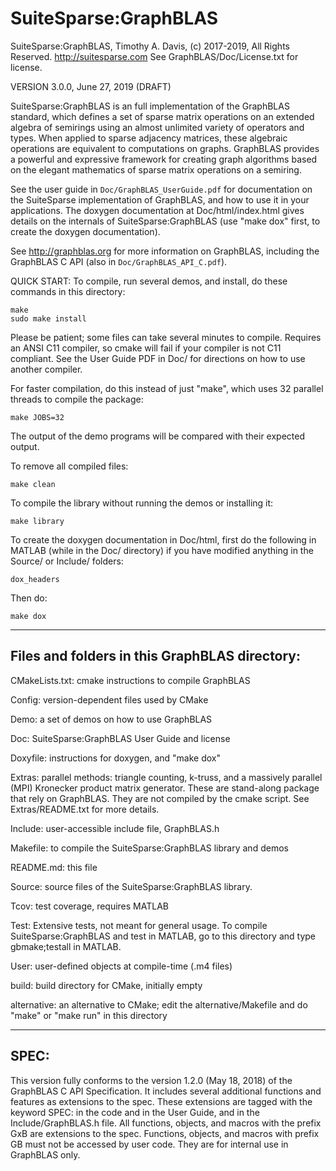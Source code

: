 # SuiteSparse:GraphBLAS

SuiteSparse:GraphBLAS, Timothy A. Davis, (c) 2017-2019, All Rights Reserved.
http://suitesparse.com   See GraphBLAS/Doc/License.txt for license.

VERSION 3.0.0, June 27, 2019 (DRAFT)

SuiteSparse:GraphBLAS is an full implementation of the GraphBLAS standard,
which defines a set of sparse matrix operations on an extended algebra of
semirings using an almost unlimited variety of operators and types.  When
applied to sparse adjacency matrices, these algebraic operations are equivalent
to computations on graphs.  GraphBLAS provides a powerful and expressive
framework for creating graph algorithms based on the elegant mathematics of
sparse matrix operations on a semiring.

See the user guide in `Doc/GraphBLAS_UserGuide.pdf` for documentation on the
SuiteSparse implementation of GraphBLAS, and how to use it in your
applications.  The doxygen documentation at Doc/html/index.html gives details
on the internals of SuiteSparse:GraphBLAS (use "make dox" first, to create
the doxygen documentation).

See http://graphblas.org for more information on GraphBLAS, including the
GraphBLAS C API (also in `Doc/GraphBLAS_API_C.pdf`).

QUICK START: To compile, run several demos, and install, do these commands in
this directory:

    make
    sudo make install

Please be patient; some files can take several minutes to compile.  Requires an
ANSI C11 compiler, so cmake will fail if your compiler is not C11 compliant.
See the User Guide PDF in Doc/ for directions on how to use another compiler.

For faster compilation, do this instead of just "make", which uses 32
parallel threads to compile the package:

    make JOBS=32

The output of the demo programs will be compared with their expected output.

To remove all compiled files:

    make clean

To compile the library without running the demos or installing it:

    make library

To create the doxygen documentation in Doc/html, first do the following in
MATLAB (while in the Doc/ directory) if you have modified anything in the
Source/ or Include/ folders:

    dox_headers

Then do:

    make dox

--------------------------------------------------------------------------------
## Files and folders in this GraphBLAS directory:

CMakeLists.txt:  cmake instructions to compile GraphBLAS

Config:         version-dependent files used by CMake

Demo:           a set of demos on how to use GraphBLAS

Doc:            SuiteSparse:GraphBLAS User Guide and license

Doxyfile:       instructions for doxygen, and "make dox"

Extras:         parallel methods: triangle counting, k-truss, and a
                massively parallel (MPI) Kronecker product matrix generator.
                These are stand-along package that rely on GraphBLAS.  They
                are not compiled by the cmake script.  See Extras/README.txt
                for more details.

Include:        user-accessible include file, GraphBLAS.h

Makefile:       to compile the SuiteSparse:GraphBLAS library and demos

README.md:      this file

Source:         source files of the SuiteSparse:GraphBLAS library.

Tcov:           test coverage, requires MATLAB

Test:           Extensive tests, not meant for general usage.  To compile
                SuiteSparse:GraphBLAS and test in MATLAB, go to this directory
                and type gbmake;testall in MATLAB.

User:           user-defined objects at compile-time (.m4 files)

build:          build directory for CMake, initially empty

alternative:    an alternative to CMake; edit the alternative/Makefile and do
                "make" or "make run" in this directory

--------------------------------------------------------------------------------

## SPEC:

This version fully conforms to the version 1.2.0 (May 18, 2018)
of the GraphBLAS C API Specification.  It includes several additional functions
and features as extensions to the spec.  These extensions are tagged with the
keyword SPEC: in the code and in the User Guide, and in the Include/GraphBLAS.h
file.  All functions, objects, and macros with the prefix GxB are extensions to
the spec.  Functions, objects, and macros with prefix GB must not be accessed
by user code.  They are for internal use in GraphBLAS only.
